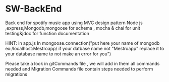 # SW-BackEnd
Back end for spotify music app using MVC design pattern Node js ,express,Mongodb,mongoose for schema , mocha & chai for unit testing&jdoc for function documentation

HINT: in app.js In mongoose.connection("put here your name of mongodb ex:/localhost:Mestroapp/   if your datbase name not "Mestroapp"  replace it to your database name to not make an error for you")

Please take a look in gitCommands file , we will add in them all commands needed
and Migration Commands file contain steps needed to perform migrations
